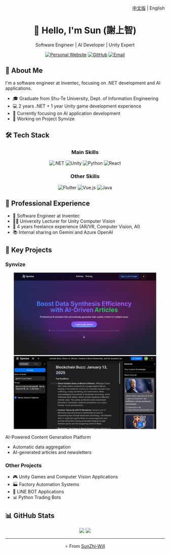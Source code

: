 <div align="right">
  <a href="README_zh.md">中文版</a> | English
</div>

<div align="center">
  <h1>👋 Hello, I'm Sun (謝上智)</h1>
  <p>Software Engineer | AI Developer | Unity Expert</p>
  
  [![Personal Website](https://img.shields.io/badge/Website-shangzhistime-blue?style=flat-square)](https://sites.google.com/view/shangzhistime)
  [![GitHub](https://img.shields.io/badge/GitHub-SunZhi--Will-181717?style=flat-square&logo=github)](https://github.com/SunZhi-Will)
  [![Email](https://img.shields.io/badge/Email-Contact%20Me-red?style=flat-square&logo=gmail)](mailto:sun055676@gmail.com)
</div>

## 🚀 About Me
I'm a software engineer at Inventec, focusing on .NET development and AI applications.

- 🎓 Graduate from Shu-Te University, Dept. of Information Engineering
- 💻 2 years .NET + 1 year Unity game development experience
- 🌱 Currently focusing on AI application development
- 🔭 Working on Project Synvize

## 🛠️ Tech Stack
<div align="center">
  
  ### Main Skills
  ![.NET](https://img.shields.io/badge/-.NET-512BD4?style=for-the-badge&logo=dotnet&logoColor=white)
  ![Unity](https://img.shields.io/badge/-Unity-000000?style=for-the-badge&logo=Unity&logoColor=white)
  ![Python](https://img.shields.io/badge/-Python-3776AB?style=for-the-badge&logo=Python&logoColor=white)
  ![React](https://img.shields.io/badge/-React-61DAFB?style=for-the-badge&logo=React&logoColor=black)

  ### Other Skills
  ![Flutter](https://img.shields.io/badge/-Flutter-02569B?style=for-the-badge&logo=Flutter&logoColor=white)
  ![Vue.js](https://img.shields.io/badge/-Vue.js-4FC08D?style=for-the-badge&logo=Vue.js&logoColor=white)
  ![Java](https://img.shields.io/badge/-Java-007396?style=for-the-badge&logo=Java&logoColor=white)
</div>

## 💼 Professional Experience
- 🏢 Software Engineer at Inventec
- 👨‍🏫 University Lecturer for Unity Computer Vision
- 🤝 4 years freelance experience (AR/VR, Computer Vision, AI)
- 📚 Internal sharing on Gemini and Azure OpenAI

## 🚀 Key Projects
### Synvize
<div align="center">
  <img width="450" src="images/synvize/home.png" alt="Synvize Home Page">
  <img width="450" src="images/synvize/edit.png" alt="Synvize Edit Page">
</div>

AI-Powered Content Generation Platform
- Automatic data aggregation
- AI-generated articles and newsletters

### Other Projects
- 🎮 Unity Games and Computer Vision Applications
- 🏭 Factory Automation Systems
- 🤖 LINE BOT Applications
- 📊 Python Trading Bots

## 📊 GitHub Stats
<div align="center">
  <img height="150" src="https://github-readme-stats.vercel.app/api?username=SunZhi-Will&show_icons=true&theme=radical"/>
  <img height="150" src="https://github-readme-stats.vercel.app/api/top-langs/?username=SunZhi-Will&layout=compact&theme=radical"/>
</div>

---
<div align="center">
  ⭐️ From <a href="https://github.com/SunZhi-Will">SunZhi-Will</a> 